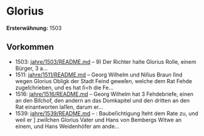 # Glorius

**Ersterwähnung:** 1503

## Vorkommen
- 1503: [jahre/1503/README.md](../jahre/1503/README.md) – 9) Der Richter halte Glorius Rolle, einem Bürger,
3 a...
- 1511: [jahre/1511/README.md](../jahre/1511/README.md) – Georg Wilhelm und Niſius Braun ſind wegen Glorius
Obligk der Stadt Feind geweſen, welche dem Rat Fehde
zugeſchrieben, und es hat ſi<h die Fe...
- 1516: [jahre/1516/README.md](../jahre/1516/README.md) – Georg Wilhelm hat 3 Fehdebriefe, einen an den
Biſchof, den andern an das Domkapitel und den dritten
an den Rat einantworten laſſen, darum er...
- 1539: [jahre/1539/README.md](../jahre/1539/README.md) – :
Baubeſichtigung ſteht dem Rate zu, und weil er ]
zwiſchen Glorius Vater und Hans von Bembergs Witwe
an einem, und Hans Weidenhöfer am ande...
